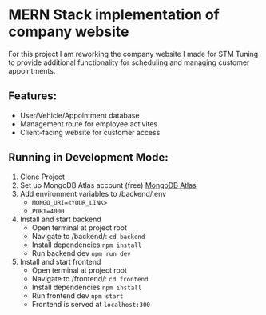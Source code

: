 # MERN Stack implementation of company website
For this project I am reworking the company website I made for STM Tuning to provide additional functionality for scheduling and managing customer appointments.

## Features:
- User/Vehicle/Appointment database
- Management route for employee activites
- Client-facing website for customer access

## Running in Development Mode:
1. Clone Project
2. Set up MongoDB Atlas account (free) [MongoDB Atlas](https://www.mongodb.com/cloud/atlas/lp/try4?utm_source=google&utm_campaign=search_gs_pl_evergreen_atlas_general_retarget-brand_gic-null_amers-us-ca_ps-all_desktop_eng_lead&utm_term=using%20mongodb&utm_medium=cpc_paid_search&utm_ad=p&utm_ad_campaign_id=14291004602&adgroup=151115416255&cq_cmp=14291004602&gad_source=1&gclid=CjwKCAiAuYuvBhApEiwAzq_YiW6QsF2upo7xdYB8xS2TcvGPrMbeHrVcPxwBhVqq1kp8qWz_zcZNaxoC0QsQAvD_BwE)
3. Add environment variables to /backend/.env
   - ```MONGO_URI=<YOUR_LINK>```
   - ```PORT=4000```
5. Install and start backend
   - Open terminal at project root
   - Navigate to /backend/: ```cd backend```
   - Install dependencies ```npm install```
   - Run backend dev ```npm run dev```
6. Install and start frontend
   - Open terminal at project root
   - Navigate to /frontend/: ```cd frontend```
   - Install dependencies ```npm install```
   - Run frontend dev ```npm start```
   - Frontend is served at ```localhost:300```
